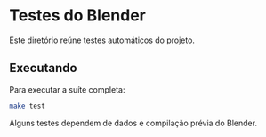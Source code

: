 # Testes do Blender

Este diretório reúne testes automáticos do projeto.

## Executando
Para executar a suíte completa:

```bash
make test
```

Alguns testes dependem de dados e compilação prévia do Blender.
